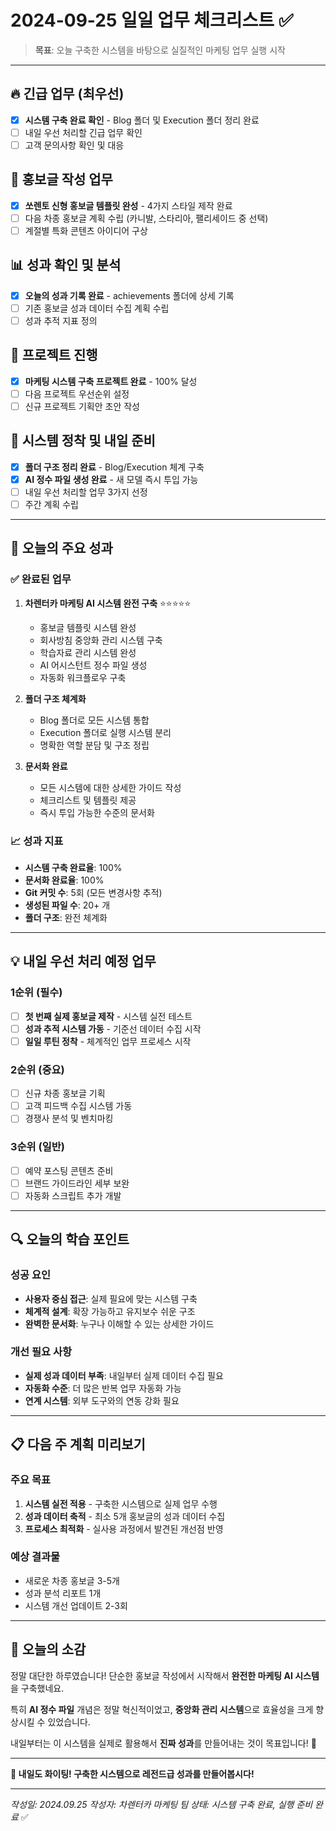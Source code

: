 # 2024-09-25 일일 업무 체크리스트 ✅

> **목표**: 오늘 구축한 시스템을 바탕으로 실질적인 마케팅 업무 실행 시작

---

## 🔥 긴급 업무 (최우선)

- [x] **시스템 구축 완료 확인** - Blog 폴더 및 Execution 폴더 정리 완료
- [ ] 내일 우선 처리할 긴급 업무 확인
- [ ] 고객 문의사항 확인 및 대응

## 📝 홍보글 작성 업무

- [x] **쏘렌토 신형 홍보글 템플릿 완성** - 4가지 스타일 제작 완료
- [ ] 다음 차종 홍보글 계획 수립 (카니발, 스타리아, 팰리세이드 중 선택)
- [ ] 계절별 특화 콘텐츠 아이디어 구상

## 📊 성과 확인 및 분석

- [x] **오늘의 성과 기록 완료** - achievements 폴더에 상세 기록
- [ ] 기존 홍보글 성과 데이터 수집 계획 수립
- [ ] 성과 추적 지표 정의

## 🔄 프로젝트 진행

- [x] **마케팅 시스템 구축 프로젝트 완료** - 100% 달성
- [ ] 다음 프로젝트 우선순위 설정
- [ ] 신규 프로젝트 기획안 초안 작성

## 📅 시스템 정착 및 내일 준비

- [x] **폴더 구조 정리 완료** - Blog/Execution 체계 구축
- [x] **AI 정수 파일 생성 완료** - 새 모델 즉시 투입 가능
- [ ] 내일 우선 처리할 업무 3가지 선정
- [ ] 주간 계획 수립

---

## 🎯 오늘의 주요 성과

### ✅ 완료된 업무

1. **차렌터카 마케팅 AI 시스템 완전 구축** ⭐⭐⭐⭐⭐

   - 홍보글 템플릿 시스템 완성
   - 회사방침 중앙화 관리 시스템 구축
   - 학습자료 관리 시스템 완성
   - AI 어시스턴트 정수 파일 생성
   - 자동화 워크플로우 구축

2. **폴더 구조 체계화**

   - Blog 폴더로 모든 시스템 통합
   - Execution 폴더로 실행 시스템 분리
   - 명확한 역할 분담 및 구조 정립

3. **문서화 완료**
   - 모든 시스템에 대한 상세한 가이드 작성
   - 체크리스트 및 템플릿 제공
   - 즉시 투입 가능한 수준의 문서화

### 📈 성과 지표

- **시스템 구축 완료율**: 100%
- **문서화 완료율**: 100%
- **Git 커밋 수**: 5회 (모든 변경사항 추적)
- **생성된 파일 수**: 20+ 개
- **폴더 구조**: 완전 체계화

---

## 💡 내일 우선 처리 예정 업무

### 1순위 (필수)

- [ ] **첫 번째 실제 홍보글 제작** - 시스템 실전 테스트
- [ ] **성과 추적 시스템 가동** - 기준선 데이터 수집 시작
- [ ] **일일 루틴 정착** - 체계적인 업무 프로세스 시작

### 2순위 (중요)

- [ ] 신규 차종 홍보글 기획
- [ ] 고객 피드백 수집 시스템 가동
- [ ] 경쟁사 분석 및 벤치마킹

### 3순위 (일반)

- [ ] 예약 포스팅 콘텐츠 준비
- [ ] 브랜드 가이드라인 세부 보완
- [ ] 자동화 스크립트 추가 개발

---

## 🔍 오늘의 학습 포인트

### 성공 요인

- **사용자 중심 접근**: 실제 필요에 맞는 시스템 구축
- **체계적 설계**: 확장 가능하고 유지보수 쉬운 구조
- **완벽한 문서화**: 누구나 이해할 수 있는 상세한 가이드

### 개선 필요 사항

- **실제 성과 데이터 부족**: 내일부터 실제 데이터 수집 필요
- **자동화 수준**: 더 많은 반복 업무 자동화 가능
- **연계 시스템**: 외부 도구와의 연동 강화 필요

---

## 📋 다음 주 계획 미리보기

### 주요 목표

1. **시스템 실전 적용** - 구축한 시스템으로 실제 업무 수행
2. **성과 데이터 축적** - 최소 5개 홍보글의 성과 데이터 수집
3. **프로세스 최적화** - 실사용 과정에서 발견된 개선점 반영

### 예상 결과물

- 새로운 차종 홍보글 3-5개
- 성과 분석 리포트 1개
- 시스템 개선 업데이트 2-3회

---

## 🎊 오늘의 소감

정말 대단한 하루였습니다! 단순한 홍보글 작성에서 시작해서 **완전한 마케팅 AI 시스템**을 구축했네요.

특히 **AI 정수 파일** 개념은 정말 혁신적이었고, **중앙화 관리 시스템**으로 효율성을 크게 향상시킬 수 있었습니다.

내일부터는 이 시스템을 실제로 활용해서 **진짜 성과**를 만들어내는 것이 목표입니다! 🚀

---

**💪 내일도 화이팅! 구축한 시스템으로 레전드급 성과를 만들어봅시다!**

---

_작성일: 2024.09.25_
_작성자: 차렌터카 마케팅 팀_
_상태: 시스템 구축 완료, 실행 준비 완료_ ✅
